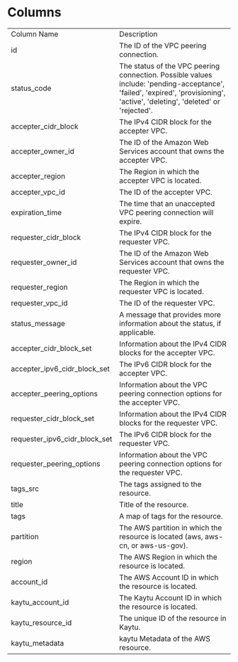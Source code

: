 # Columns  

<table>
	<tr><td>Column Name</td><td>Description</td></tr>
	<tr><td>id</td><td>The ID of the VPC peering connection.</td></tr>
	<tr><td>status_code</td><td>The status of the VPC peering connection. Possible values include: 'pending-acceptance', 'failed', 'expired', 'provisioning', 'active', 'deleting', 'deleted' or 'rejected'.</td></tr>
	<tr><td>accepter_cidr_block</td><td>The IPv4 CIDR block for the accepter VPC.</td></tr>
	<tr><td>accepter_owner_id</td><td>The ID of the Amazon Web Services account that owns the accepter VPC.</td></tr>
	<tr><td>accepter_region</td><td>The Region in which the accepter VPC is located.</td></tr>
	<tr><td>accepter_vpc_id</td><td>The ID of the accepter VPC.</td></tr>
	<tr><td>expiration_time</td><td>The time that an unaccepted VPC peering connection will expire.</td></tr>
	<tr><td>requester_cidr_block</td><td>The IPv4 CIDR block for the requester VPC.</td></tr>
	<tr><td>requester_owner_id</td><td>The ID of the Amazon Web Services account that owns the requester VPC.</td></tr>
	<tr><td>requester_region</td><td>The Region in which the requester VPC is located.</td></tr>
	<tr><td>requester_vpc_id</td><td>The ID of the requester VPC.</td></tr>
	<tr><td>status_message</td><td>A message that provides more information about the status, if applicable.</td></tr>
	<tr><td>accepter_cidr_block_set</td><td>Information about the IPv4 CIDR blocks for the accepter VPC.</td></tr>
	<tr><td>accepter_ipv6_cidr_block_set</td><td>The IPv6 CIDR block for the accepter VPC.</td></tr>
	<tr><td>accepter_peering_options</td><td>Information about the VPC peering connection options for the accepter VPC.</td></tr>
	<tr><td>requester_cidr_block_set</td><td>Information about the IPv4 CIDR blocks for the requester VPC.</td></tr>
	<tr><td>requester_ipv6_cidr_block_set</td><td>The IPv6 CIDR block for the requester VPC.</td></tr>
	<tr><td>requester_peering_options</td><td>Information about the VPC peering connection options for the requester VPC.</td></tr>
	<tr><td>tags_src</td><td>The tags assigned to the resource.</td></tr>
	<tr><td>title</td><td>Title of the resource.</td></tr>
	<tr><td>tags</td><td>A map of tags for the resource.</td></tr>
	<tr><td>partition</td><td>The AWS partition in which the resource is located (aws, aws-cn, or aws-us-gov).</td></tr>
	<tr><td>region</td><td>The AWS Region in which the resource is located.</td></tr>
	<tr><td>account_id</td><td>The AWS Account ID in which the resource is located.</td></tr>
	<tr><td>kaytu_account_id</td><td>The Kaytu Account ID in which the resource is located.</td></tr>
	<tr><td>kaytu_resource_id</td><td>The unique ID of the resource in Kaytu.</td></tr>
	<tr><td>kaytu_metadata</td><td>kaytu Metadata of the AWS resource.</td></tr>
</table>